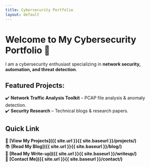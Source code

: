 ```yaml
---
title: Cybersecurity Portfolio
layout: default
---
```


# Welcome to My Cybersecurity Portfolio 🔐

I am a cybersecurity enthusiast specializing in **network security, automation, and threat detection**.

## **Featured Projects**:  
✔️ **Network Traffic Analysis Toolkit** – PCAP file analysis & anomaly detection.  
✔️ **Security Research** – Technical blogs & research papers.  

## Quick Link
📂 **[View My Projects]({{ site.url }}{{ site.baseurl }}/projects/)**  
📚 **[Read My Blog]({{ site.url }}{{ site.baseurl }}/blog/)**  
📝 **[Read My Write-up]({{ site.url }}{{ site.baseurl }}/writeup/)**  
📩 **[Contact Me]({{ site.url }}{{ site.baseurl }}/contact/)**